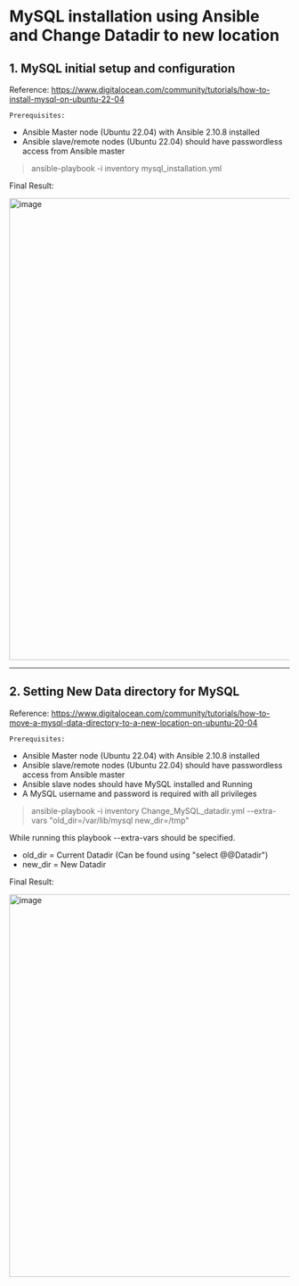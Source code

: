 # MySQL installation using Ansible and Change Datadir to new location

## 1. MySQL initial setup and configuration
Reference: https://www.digitalocean.com/community/tutorials/how-to-install-mysql-on-ubuntu-22-04

`Prerequisites:`
 - Ansible Master node (Ubuntu 22.04) with Ansible 2.10.8 installed
 - Ansible slave/remote nodes (Ubuntu 22.04) should have passwordless access from Ansible master
 
>ansible-playbook -i inventory mysql_installation.yml

Final Result:

<img width="828" alt="image" src="https://user-images.githubusercontent.com/98776326/205132564-c8d15d99-66b0-4913-a4b1-74b1bb167828.png">

---

## 2. Setting New Data directory for MySQL
Reference: https://www.digitalocean.com/community/tutorials/how-to-move-a-mysql-data-directory-to-a-new-location-on-ubuntu-20-04

`Prerequisites:`
- Ansible Master node (Ubuntu 22.04) with Ansible 2.10.8 installed
- Ansible slave/remote nodes (Ubuntu 22.04) should have passwordless access from Ansible master
- Ansible slave nodes should have MySQL installed and Running
- A MySQL username and password is required with all privileges

>ansible-playbook -i inventory Change_MySQL_datadir.yml --extra-vars "old_dir=/var/lib/mysql new_dir=/tmp"

While running this playbook --extra-vars should be specified.
- old_dir = Current Datadir (Can be found using "select @@Datadir")
- new_dir = New Datadir

Final Result:

<img width="686" alt="image" src="https://user-images.githubusercontent.com/98776326/205133926-7023ce67-61c6-42d4-bf04-2e0aa7614e37.png">
